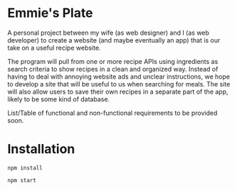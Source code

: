 # Emmie's Plate
A personal project between my wife (as web designer) and I (as web developer) to create a website (and maybe eventually an app) that is our take on a useful recipe website.

The program will pull from one or more recipe APIs using ingredients as search criteria to show recipes in a clean and organized way. Instead of having to deal with annoying website ads and unclear instructions, we hope to develop a site that will be useful to us when searching for meals. The site will also allow users to save their own recipes in a separate part of the app, likely to be some kind of database. 

List/Table of functional and non-functional requirements to be provided soon.

# Installation

`npm install`

`npm start`